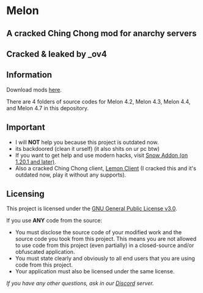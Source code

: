 # Melon
## A cracked Ching Chong mod for anarchy servers
## Cracked & leaked by _ov4

## Information

Download mods [here](https://github.com/XxHausemasterxX/minecraft-melon-2b2t/releases).

There are 4 folders of source codes for Melon 4.2, Melon 4.3, Melon 4.4, and Melon 4.7 in this depository.

## Important
- I will **NOT** help you because this project is outdated now.
- its backdoored (clean it urself) (it also shits on ur pc btw)
- If you want to get help and use modern hacks, visit [Snow Addon (on 1.20.1 and later)](https://github.com/XxHausemasterxX/SnowAddon).
- Also a cracked Ching Chong client, [Lemon Client](https://github.com/XxHausemasterxX/lemon-client) (I cracked this and it's outdated now, play it without any supports).

## Licensing
This project is licensed under the [GNU General Public License v3.0](https://www.gnu.org/licenses/gpl-3.0.en.html). 

If you use **ANY** code from the source:
- You must disclose the source code of your modified work and the source code you took from this project. This means you are not allowed to use code from this project (even partially) in a closed-source and/or obfuscated application.
- You must state clearly and obviously to all end users that you are using code from this project.
- Your application must also be licensed under the same license.

*If you have any other questions, ask in our [Discord](https://discord.gg/yNJkbWX8Kj) server.*
